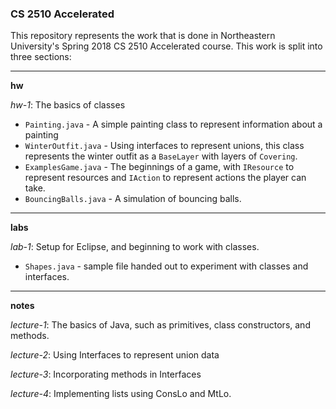 ### CS 2510 Accelerated

This repository represents the work that is done in Northeastern University's Spring 2018 CS 2510 Accelerated course. This work is split into three sections:

---

**hw**

*hw-1*: The basics of classes

-  ```Painting.java``` - A simple painting class to represent information about a painting
-  ```WinterOutfit.java``` - Using interfaces to represent unions, this class represents the winter outfit as a ```BaseLayer``` with layers of ```Covering```. 
-  ```ExamplesGame.java``` - The beginnings of a game, with ```IResource``` to represent resources and ```IAction``` to represent actions the player can take.
-  ```BouncingBalls.java``` - A simulation of bouncing balls. 

---

**labs**

*lab-1*: Setup for Eclipse, and beginning to work with classes. 

- ```Shapes.java``` - sample file handed out to experiment with classes and interfaces. 

---

**notes**

*lecture-1*: The basics of Java, such as primitives, class constructors, and methods.

*lecture-2*: Using Interfaces to represent union data

*lecture-3*: Incorporating methods in Interfaces

*lecture-4*: Implementing lists using ConsLo and MtLo.



